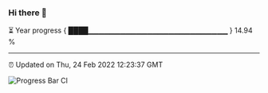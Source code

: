 ### Hi there 👋

⏳ Year progress { ████▁▁▁▁▁▁▁▁▁▁▁▁▁▁▁▁▁▁▁▁▁▁▁▁▁▁ } 14.94 %

---

⏰ Updated on Thu, 24 Feb 2022 12:23:37 GMT

![Progress Bar CI](https://github.com/liununu/liununu/workflows/Progress%20Bar%20CI/badge.svg)
